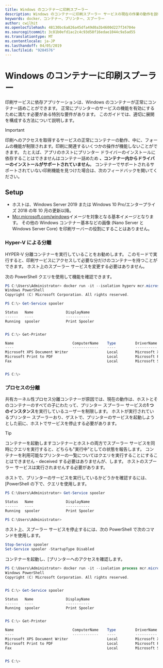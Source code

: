 ```yaml
---
title: Windows のコンテナーに印刷スプーラー
description: Windows のコンテナーに印刷スプーラー サービスの現在の作業の動作を説明します。
keywords: docker、コンテナー、プリンター、スプーラー
author: cwilhit
ms.openlocfilehash: 48130bc6a826a45dfa49d0a3b4600d227f34704e
ms.sourcegitcommit: 3c81b0efd1ac2c4c93d58f16edae1044c9a5ad55
ms.translationtype: MT
ms.contentlocale: ja-JP
ms.lasthandoff: 04/05/2019
ms.locfileid: "9284576"
---
```

# <a name="print-spooler-in-windows-containers"></a>Windows のコンテナーに印刷スプーラー

印刷サービスに依存アプリケーションは、Windows のコンテナーが正常にコンテナー詰めことができます。 正常にプリンターのサービスの機能を有効にするために満たす必要がある特別な要件があります。 このガイドでは、適切に展開を構成する方法について説明します。

> [!IMPORTANT]
> 印刷へのアクセスを取得するサービスの正常にコンテナーの動作、中に、フォームの機能が制限されます。印刷に関連するいくつかの操作が機能しないことができます。 たとえば、アプリのホストにプリンター ドライバーのインストールに依存することはできませんはコンテナー詰めため **、コンテナー内からドライバーのインストールがサポートされていません**。 コンテナーでサポートされるサポートされていない印刷機能を見つけた場合は、次のフィードバックを開いてください。

## <a name="setup"></a>Setup

* ホストは、Windows Server 2019 または Windows 10 Pro/エンタープライズ 2018 の年 10 月の更新以降。
* [Mcr.microsoft.com/windows](https://hub.docker.com/_/microsoft-windowsfamily-windows)イメージを対象となる基本イメージとなります。 その他の Windows コンテナー基本などの画像 (Nano Server と Windows Server Core) を印刷サーバーの役割にすることはありません。

### <a name="hyper-v-isolation"></a>Hyper-V による分離

HYPER-V 分離コンテナーを実行していることをお勧めします。 このモードで実行すると、印刷サービスにアクセスして必要な分だけのコンテナーを持つことができます。 ホスト上のスプーラー サービスを変更する必要はありません。

次の PowerShell クエリを使用して機能を確認できます。

```PowerShell
PS C:\Users\Administrator> docker run -it --isolation hyperv mcr.microsoft.com/windows:1809 powershell.exe
Windows PowerShell
Copyright (C) Microsoft Corporation. All rights reserved.

PS C:\> Get-Service spooler

Status   Name               DisplayName
------   ----               -----------
Running  spooler            Print Spooler


PS C:\> Get-Printer

Name                           ComputerName    Type         DriverName                PortName        Shared   Published
----                           ------------    ----         ----------                --------        ------   --------
Microsoft XPS Document Writer                  Local        Microsoft XPS Document... PORTPROMPT:     False    False
Microsoft Print to PDF                         Local        Microsoft Print To PDF    PORTPROMPT:     False    False
Fax                                            Local        Microsoft Shared Fax D... SHRFAX:         False    False


PS C:\>
```

### <a name="process-isolation"></a>プロセスの分離

共有カーネル性プロセス分離コンテナーが原因では、現在の動作は、ホストとそのコンテナーのすべての子にわたって、プリンター スプーラー サービスの**1 つのインスタンス**を実行しているユーザーを制限します。 ホストが実行されているプリンター スプーラーおり、ゲストで、プリンターのサービスを起動しようとした前に、ホストでサービスを停止する必要があります。

> [!TIP]
> コンテナーを起動しますコンテナーとホストの両方でスプーラー サービスを同時にクエリを実行すると、どちらも"実行中"としての状態を報告します。 コンテナーを利用可能なプリンターの一覧についてはクエリを実行することにすることはできません - deceived する必要はありませんが、します。 ホストのスプーラー サービスは実行されませんする必要があります。 

ホストで、プリンターのサービスを実行しているかどうかを確認するには、[PowerShell の下で、クエリを使用します。

```PowerShell
PS C:\Users\Administrator> Get-Service spooler

Status   Name               DisplayName
------   ----               -----------
Running  spooler            Print Spooler

PS C:\Users\Administrator>
```

ホスト上、スプーラー サービスを停止するには、次の PowerShell で次のコマンドを使用します。

```PowerShell
Stop-Service spooler
Set-Service spooler -StartupType Disabled
```

コンテナーを起動し、[プリンターへのアクセスを確認します。

```PowerShell
PS C:\Users\Administrator> docker run -it --isolation process mcr.microsoft.com/windows:1809 powershell.exe
Windows PowerShell
Copyright (C) Microsoft Corporation. All rights reserved.


PS C:\> Get-Service spooler

Status   Name               DisplayName
------   ----               -----------
Running  spooler            Print Spooler


PS C:\> Get-Printer

Name                           ComputerName    Type         DriverName                PortName        Shared   Published
----                           ------------    ----         ----------                --------        ------   --------
Microsoft XPS Document Writer                  Local        Microsoft XPS Document... PORTPROMPT:     False    False
Microsoft Print to PDF                         Local        Microsoft Print To PDF    PORTPROMPT:     False    False
Fax                                            Local        Microsoft Shared Fax D... SHRFAX:         False    False


PS C:\>
```